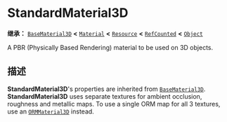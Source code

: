 <!-- ⚠ 请勿编辑本文件 ⚠ -->
<!-- 本文档使用脚本从 WeDot 引擎源码仓库生成。 -->
<!-- 生成脚本：https://github.com/WeDot-Engine/WeDot/tree/master/doc/tools/make_md.py； -->
<!-- 原文件：https://github.com/WeDot-Engine/WeDot/tree/master/doc/classes/StandardMaterial3D.xml。 -->

<div id="_class_standardmaterial3d"></div>

# StandardMaterial3D

**继承：** [`BaseMaterial3D`](class_basematerial3d.md) **<** [`Material`](class_material.md) **<** [`Resource`](class_resource.md) **<** [`RefCounted`](class_refcounted.md) **<** [`Object`](class_object.md)

A PBR (Physically Based Rendering) material to be used on 3D objects.

## 描述

**StandardMaterial3D**'s properties are inherited from [`BaseMaterial3D`](class_basematerial3d.md). **StandardMaterial3D** uses separate textures for ambient occlusion, roughness and metallic maps. To use a single ORM map for all 3 textures, use an [`ORMMaterial3D`](class_ormmaterial3d.md) instead.

[^virtual]: 本方法通常需要用户覆盖才能生效。
[^const]: 本方法无副作用，不会修改该实例的任何成员变量。
[^vararg]: 本方法除了能接受在此处描述的参数外，还能够继续接受任意数量的参数。
[^constructor]: 本方法用于构造某个类型。
[^static]: 调用本方法无需实例，可直接使用类名进行调用。
[^operator]: 本方法描述的是使用本类型作为左操作数的有效运算符。
[^bitfield]: 这个值是由下列位标志构成位掩码的整数。
[^void]: 无返回值。
